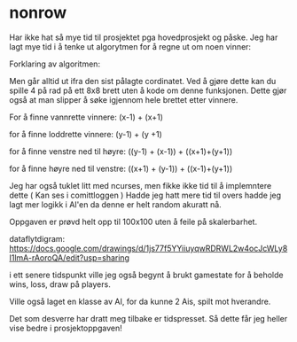 nonrow
======

Har ikke hat så mye tid til prosjektet pga hovedprosjekt og påske. 
Jeg har lagt mye tid i å tenke ut algorytmen for å regne ut om noen vinner:


Forklaring av algoritmen:

Men går alltid ut ifra den sist pålagte cordinatet. Ved å gjøre dette kan du spille 4 på rad på ett 8x8 brett
uten å kode om denne funksjonen. Dette gjør også at man slipper å søke igjennom hele brettet etter vinnere.

For å finne vannrette vinnere:
(x-1) + (x+1)

for å finne loddrette vinnere:
(y-1) + (y +1)

for å finne venstre ned til høyre:
((y-1) + (x-1)) + ((x+1)+(y+1))

for å finne høyre ned til venstre:
((x+1) + (y-1)) + ((x-1)+(y+1))

Jeg har også tuklet litt med ncurses, men fikke ikke tid til å implemntere dette ( Kan ses i comittloggen )
Hadde jeg hatt mere tid til overs hadde jeg lagt mer logikk i AI'en da denne er helt random akuratt nå.

Oppgaven er prøvd helt opp til 100x100 uten å feile på skalerbarhet. 

dataflytdigram:
https://docs.google.com/drawings/d/1js77f5YYiiuyqwRDRWL2w4ocJcWLy8I1lmA-rAoroQA/edit?usp=sharing

i ett senere tidspunkt ville jeg også begynt å brukt gamestate for å beholde wins, loss, draw på players. 

Ville også laget en klasse av AI, for da kunne 2 Ais, spilt mot hverandre. 


Det som desverre har dratt meg tilbake er tidspresset. Så dette får jeg heller vise bedre i prosjektoppgaven!
